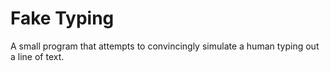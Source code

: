 Fake Typing
===========

A small program that attempts to convincingly simulate a human typing
out a line of text.

